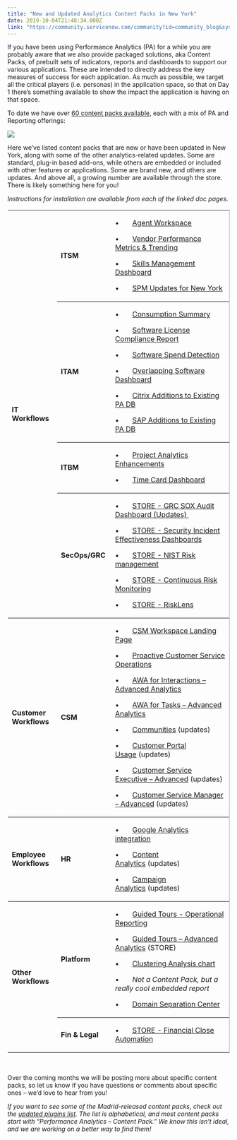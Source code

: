 ```yaml
---
title: "New and Updated Analytics Content Packs in New York"
date: 2019-10-04T21:48:34.000Z
link: "https://community.servicenow.com/community?id=community_blog&sys_id=9a23f069db18805013b5fb243996192b"
---
```

<p>If you have been using Performance Analytics (PA) for a while you are probably aware that we also provide packaged solutions, aka Content Packs, of prebuilt sets of indicators, reports and dashboards to support our various applications. These are intended to directly address the key measures of success for each application. As much as possible, we target all the critical players (i.e. personas) in the application space, so that on Day 1 there’s something available to show the impact the application is having on that space.</p>
<p>To date we have over <a href="https://docs.servicenow.com/bundle/newyork-performance-analytics-and-reporting/page/use/dashboards/concept/content-packs-in-form-analytics.html#r_AvailableContentPacks" rel="nofollow">60 content packs available</a>, each with a mix of PA and Reporting offerings:</p>
<p><img style="max-width: 100%; max-height: 480px;" src="https://community.servicenow.com/4f51f82ddb54805013b5fb24399619a3.iix" /></p>
<p>Here we’ve listed content packs that are new or have been updated in New York, along with some of the other analytics-related updates. Some are standard, plug-in based add-ons, while others are embedded or included with other features or applications. Some are brand new, and others are updates. And above all, a growing number are available through the store. There is likely something here for you!</p>
<p><em>Instructions for installation are available from each of the linked doc pages.</em></p>
<table style="border-color: #ffffff; margin-left: auto; margin-right: auto;" border="1" width="100%" cellpadding="3"><tbody><tr><td rowspan="4" width="120">
<p><strong>IT Workflows</strong></p>
</td><td width="118">
<p><strong>ITSM</strong></p>
</td><td width="340">
<p>•       <a href="https://docs.servicenow.com/bundle/newyork-it-service-management/page/product/itsm-workspace/concept/itsm-workspace-premium-landing-page.html" rel="nofollow">Agent Workspace</a></p>
<p>•       <a href="https://docs.servicenow.com/bundle/newyork-it-service-management/page/product/vendor-manager-workspace/concept/understanding-vlm-metrics.html" rel="nofollow">Vendor Performance Metrics &amp; Trending</a></p>
<p>•       <a href="https://docs.servicenow.com/bundle/newyork-servicenow-platform/page/use/dashboards/application-content-packs/skills-management-dashboard.html" rel="nofollow">Skills Management Dashboard</a></p>
<p>•       <a href="https://docs.servicenow.com/bundle/newyork-it-service-management/page/product/service-portfolio-management2/concept/understanding-SPM2-perform-metrics.html" rel="nofollow">SPM Updates for New York</a></p>
</td></tr><tr><td width="118">
<p><strong>ITAM</strong></p>
</td><td width="340">
<p>•       <a href="https://docs.servicenow.com/bundle/newyork-software-asset-management/page/product/software-asset-management2/concept/sam-subscription-management.html" rel="nofollow">Consumption Summary</a></p>
<p>•       <a href="https://docs.servicenow.com/bundle/newyork-software-asset-management/page/product/software-asset-management2/concept/c_SAMDashSAA.html#d42986e359" rel="nofollow">Software License Compliance Report</a></p>
<p>•       <a href="https://docs.servicenow.com/bundle/newyork-software-asset-management/page/product/software-asset-management2/concept/software-spend-detection.html" rel="nofollow">Software Spend Detection</a></p>
<p>•       <a href="https://docs.servicenow.com/bundle/newyork-software-asset-management/page/product/software-asset-management2/concept/overlapping-software.html" rel="nofollow">Overlapping Software Dashboard</a></p>
<p>•       <a href="https://docs.servicenow.com/bundle/newyork-software-asset-management/page/product/software-asset-management2/concept/c_SAMDashMicOracle.html#d39913e897" rel="nofollow">Citrix Additions to Existing PA DB</a></p>
<p>•       <a href="https://docs.servicenow.com/bundle/newyork-software-asset-management/page/product/software-asset-management2/concept/c_SAMDashMicOracle.html#d39913e1130" rel="nofollow">SAP Additions to Existing PA DB</a></p>
</td></tr><tr><td width="118">
<p><strong>ITBM</strong></p>
</td><td width="340">
<p>•       <a href="https://docs.servicenow.com/bundle/newyork-it-business-management/page/use/dashboards/application-content-packs/pmo-dashboard.html" rel="nofollow">Project Analytics Enhancements</a></p>
<p>•       <a href="https://docs.servicenow.com/bundle/newyork-it-business-management/page/administer/task-table/concept/project-manager-dashboard.html" rel="nofollow">Time Card Dashboard</a></p>
</td></tr><tr><td width="118">
<p><strong>SecOps/GRC</strong></p>
</td><td width="340">
<p>•       <a href="https://store.servicenow.com/sn_appstore_store.do#!/store/application/2e03fe8013705b40e94b721a6144b098/8.0.4" rel="nofollow">STORE - GRC SOX Audit Dashboard (Updates) </a></p>
<p>•       <a href="https://store.servicenow.com/sn_appstore_store.do#!/store/application/de05d3805301120034c69816a11c0828/8.0.11" rel="nofollow">STORE - Security Incident Effectiveness Dashboards</a></p>
<p>•       <a href="https://store.servicenow.com/sn_appstore_store.do#!/store/application/48a0bc29dbb26f003101b12c4e96194d/8.0.2" rel="nofollow">STORE - NIST Risk management</a></p>
<p>•       <a href="https://store.servicenow.com/sn_appstore_store.do#!/store/application/f6e4b296cbf33100829cf865734c9c75/8.0.12" rel="nofollow">STORE - Continuous Risk Monitoring</a></p>
<p>•       <a href="https://store.servicenow.com/sn_appstore_store.do#!/store/application/9e6e0b710bb12300c36de7ae37673a3d/8.0.1" rel="nofollow">STORE - RiskLens</a></p>
</td></tr><tr><td width="120">
<p><strong>Customer Workflows</strong></p>
</td><td width="118">
<p><strong>CSM</strong></p>
</td><td width="340">
<p>•       <a href="https://docs.servicenow.com/bundle/newyork-customer-service-management/page/product/customer-service-management/concept/csm-agent-workspace-landing-pages.html" rel="nofollow">CSM Workspace Landing Page</a></p>
<p>•       <a href="https://docs.servicenow.com/bundle/newyork-customer-service-management/page/product/customer-service-management/concept/csm-proactive-monit-dashboard.html" rel="nofollow">Proactive Customer Service Operations</a></p>
<p>•       <a href="https://docs.servicenow.com/bundle/newyork-servicenow-platform/page/use/dashboards/application-content-packs/awa-interactions-dashboard.html" rel="nofollow">AWA for Interactions – Advanced Analytics</a></p>
<p>•       <a href="https://docs.servicenow.com/bundle/newyork-servicenow-platform/page/use/dashboards/application-content-packs/awa-tasks-dashboard.html" rel="nofollow">AWA for Tasks – Advanced Analytics</a></p>
<p>•       <a href="https://docs.servicenow.com/bundle/newyork-customer-service-management/page/use/dashboards/application-content-packs/communities-dashboard.html" rel="nofollow">Communities</a> (updates)</p>
<p>•       <a href="https://docs.servicenow.com/bundle/newyork-customer-service-management/page/product/customer-service-management/task/bot-based-session-csp.html" rel="nofollow">Customer Portal Usage</a> (updates)</p>
<p>•       <a href="https://docs.servicenow.com/bundle/newyork-customer-service-management/page/use/dashboards/application-content-packs/customer-service-content-pack.html" rel="nofollow">Customer Service Executive – Advanced</a> (updates)</p>
<p>•       <a href="https://docs.servicenow.com/bundle/newyork-customer-service-management/page/use/dashboards/application-content-packs/customer-service-content-pack.html" rel="nofollow">Customer Service Manager – Advanced</a> (updates)</p>
</td></tr><tr><td width="120">
<p><strong>Employee Workflows</strong></p>
</td><td width="118">
<p><strong>HR</strong></p>
</td><td width="340">
<p>•       <a href="https://docs.servicenow.com/bundle/newyork-hr-service-delivery/page/use/dashboards/application-content-packs/content-analytics-content-pack.html#d18354e187" rel="nofollow">Google Analytics integration</a></p>
<p>•       <a href="https://docs.servicenow.com/bundle/newyork-hr-service-delivery/page/use/dashboards/application-content-packs/content-analytics-content-pack.html" rel="nofollow">Content Analytics</a> (updates)</p>
<p>•       <a href="https://docs.servicenow.com/bundle/newyork-hr-service-delivery/page/use/dashboards/application-content-packs/content-automation-content-pack.html" rel="nofollow">Campaign Analytics</a> (updates)</p>
</td></tr><tr><td rowspan="2" width="120">
<p><strong>Other Workflows</strong></p>
</td><td width="118">
<p><strong>Platform</strong></p>
</td><td width="340">
<p>•       <a href="https://docs.servicenow.com/bundle/newyork-platform-user-interface/page/build/help-guided-tours/reference/guided-tour-overview.html" rel="nofollow">Guided Tours - Operational Reporting</a></p>
<p>•       <a href="https://store.servicenow.com/sn_appstore_store.do#!/store/application/cef9e98853f3a300117bddeeff7b1219/1.0.1" rel="nofollow">Guided Tours – Advanced Analytics</a> (STORE)</p>
<p>•       <a href="https://docs.servicenow.com/bundle/newyork-performance-analytics-and-reporting/page/administer/predictive-intelligence/task/create-clustering-solution.html" rel="nofollow">Clustering Analysis chart</a></p>
<p>•       <em>Not a Content Pack, but a really cool embedded report</em></p>
<p>•       <a href="https://docs.servicenow.com/bundle/newyork-platform-administration/page/administer/company-and-domain-separation/reference/domain-separation-center.html" rel="nofollow">Domain Separation Center</a></p>
</td></tr><tr><td width="118">
<p><strong>Fin &amp; Legal</strong></p>
</td><td width="340">
<p>•       <a href="https://store.servicenow.com/sn_appstore_store.do#!/store/application/0deb26c00b001300ee540e7363673a5b/5.2.0" rel="nofollow">STORE - Financial Close Automation</a></p>
</td></tr></tbody></table>
<p style="font-weight: 400;"> </p>
<p style="font-weight: 400;">Over the coming months we will be posting more about specific content packs, so let us know if you have questions or comments about specific ones – we’d love to hear from you!</p>
<p><em>If you want to see some of the Madrid-released content packs, check out the <a href="https://docs.servicenow.com/bundle/madrid-release-notes/page/administer/plugins/reference/plugin-changes.html" rel="nofollow">updated plugins list</a>. The list is alphabetical, and most content packs start with “Performance Analytics – Content Pack.” We know this isn’t ideal, and we are working on a better way to find them!</em></p>